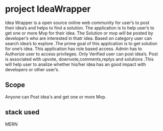 # project IdeaWrapper
Idea Wrapper is a open source online web community for user’s to post their idea’s and helps to find a solution. The application is to help user’s to  get one or more Mvp for their idea. The Solution or mvp will be posted by developer’s who are interested in thatr idea. Based on category user can search idea’s to explore .The prime goal of this application is to get solution for one’s idea. This application has role based access. Admin has to Authorize user to access privileges. Only Verified  user can  post idea’s. Post is associated with upvote, downvote,comments,replys and solutions .This will help user to analize whether his/her idea has an good  impact with developers or other user’s.
## Scope 
Anyone can Post idea's and get one or more Mvp.
## stack used 
MERN
